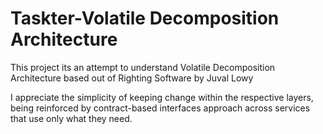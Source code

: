 # Taskter-Volatile Decomposition Architecture

This project its an attempt to understand Volatile Decomposition Architecture based out of Righting Software by Juval Lowy

  I appreciate the simplicity of keeping change within the respective layers,
 being reinforced by contract-based interfaces approach across services that use only what they need.
